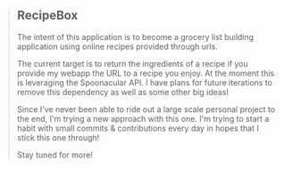 > ## RecipeBox
> The intent of this application is to become a grocery list building application using online recipes provided through urls.
> 
> The current target is to return the ingredients of a recipe if you provide my webapp the URL to a recipe you enjoy. At the moment this is leveraging the Spoonacular API. I have plans for future iterations to remove this dependency as well as some other big ideas!
> 
> Since I've never been able to ride out a large scale personal project to the end, I'm trying a new approach with this one. I'm trying to start a habit with small commits & contributions every day in hopes that I stick this one through!
> 
> Stay tuned for more!
